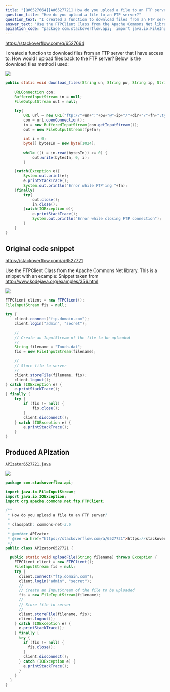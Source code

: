 ```yaml
---
title: "[Q#6527664][A#6527721] How do you upload a file to an FTP server?"
question_title: "How do you upload a file to an FTP server?"
question_text: "I created a function to download files from an FTP server that I have access to.  How would I upload files back to the FTP server? Below is the download_files method i used:"
answer_text: "Use the FTPClient Class from the Apache Commons Net library. This is a snippet with an example: Snippet taken from http://www.kodejava.org/examples/356.html"
apization_code: "package com.stackoverflow.api;  import java.io.FileInputStream; import java.io.IOException; import org.apache.commons.net.ftp.FTPClient;  /**  * How do you upload a file to an FTP server?  *  * classpath: commons-net-3.6  *  * @author APIzator  * @see <a href=\"https://stackoverflow.com/a/6527721\">https://stackoverflow.com/a/6527721</a>  */ public class APIzator6527721 {    public static void uploadFile(String filename) throws Exception {     FTPClient client = new FTPClient();     FileInputStream fis = null;     try {       client.connect(\"ftp.domain.com\");       client.login(\"admin\", \"secret\");       //       // Create an InputStream of the file to be uploaded       fis = new FileInputStream(filename);       //       // Store file to server       //       client.storeFile(filename, fis);       client.logout();     } catch (IOException e) {       e.printStackTrace();     } finally {       try {         if (fis != null) {           fis.close();         }         client.disconnect();       } catch (IOException e) {         e.printStackTrace();       }     }   } }"
---
```


https://stackoverflow.com/q/6527664

I created a function to download files from an FTP server that I have access to.  How would I upload files back to the FTP server?
Below is the download_files method i used:


<div class="code-logo"><img src="/stackoverflow.png" /></div>

```java
public static void download_files(String un, String pw, String ip, String dir, String fn, String fp){

    URLConnection con;
    BufferedInputStream in = null;
    FileOutputStream out = null;

    try{
        URL url = new URL("ftp://"+un+":"+pw+"@"+ip+"/"+dir+"/"+fn+";type=i");
        con = url.openConnection();
        in = new BufferedInputStream(con.getInputStream());
        out = new FileOutputStream(fp+fn);

        int i = 0;
        byte[] bytesIn = new byte[1024];

        while ((i = in.read(bytesIn)) >= 0) {
            out.write(bytesIn, 0, i);
        }

    }catch(Exception e){
        System.out.print(e);
        e.printStackTrace();
        System.out.println("Error while FTP'ing "+fn);
    }finally{
        try{
            out.close();
            in.close();
        }catch(IOException e){
            e.printStackTrace();
            System.out.println("Error while closing FTP connection");
        }
    }
}
```


## Original code snippet

https://stackoverflow.com/a/6527721

Use the FTPClient Class from the Apache Commons Net library.
This is a snippet with an example:
Snippet taken from http://www.kodejava.org/examples/356.html

<div class="code-logo"><img src="/stackoverflow.png" /></div>

```java
FTPClient client = new FTPClient();
FileInputStream fis = null;

try {
    client.connect("ftp.domain.com");
    client.login("admin", "secret");

    //
    // Create an InputStream of the file to be uploaded
    //
    String filename = "Touch.dat";
    fis = new FileInputStream(filename);

    //
    // Store file to server
    //
    client.storeFile(filename, fis);
    client.logout();
} catch (IOException e) {
    e.printStackTrace();
} finally {
    try {
        if (fis != null) {
            fis.close();
        }
        client.disconnect();
    } catch (IOException e) {
        e.printStackTrace();
    }
}
```

## Produced APIzation

[`APIzator6527721.java`](https://github.com/pasqualesalza/apization-temp/raw/main/data/search/APIzator6527721.java)

<div class="code-logo"><img src="/apizator.png" /></div>

```java
package com.stackoverflow.api;

import java.io.FileInputStream;
import java.io.IOException;
import org.apache.commons.net.ftp.FTPClient;

/**
 * How do you upload a file to an FTP server?
 *
 * classpath: commons-net-3.6
 *
 * @author APIzator
 * @see <a href="https://stackoverflow.com/a/6527721">https://stackoverflow.com/a/6527721</a>
 */
public class APIzator6527721 {

  public static void uploadFile(String filename) throws Exception {
    FTPClient client = new FTPClient();
    FileInputStream fis = null;
    try {
      client.connect("ftp.domain.com");
      client.login("admin", "secret");
      //
      // Create an InputStream of the file to be uploaded
      fis = new FileInputStream(filename);
      //
      // Store file to server
      //
      client.storeFile(filename, fis);
      client.logout();
    } catch (IOException e) {
      e.printStackTrace();
    } finally {
      try {
        if (fis != null) {
          fis.close();
        }
        client.disconnect();
      } catch (IOException e) {
        e.printStackTrace();
      }
    }
  }
}

```
